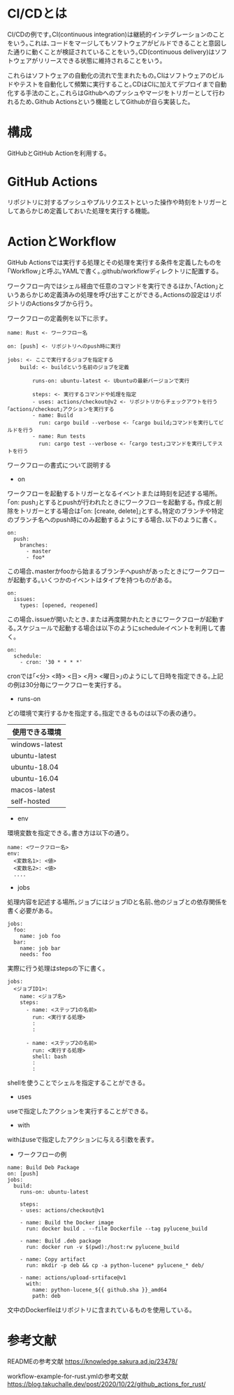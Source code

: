 # CI/CDとは

CI/CDの例です｡CI(continuous integration)は継続的インテグレーションのことをいう｡これは､コードをマージしてもソフトウェアがビルドできることと意図した通りに動くことが検証されていることをいう｡CD(continuous delivery)はソフトウェアがリリースできる状態に維持されることをいう｡

これらはソフトウェアの自動化の流れで生まれたもの｡CIはソフトウェアのビルドやテストを自動化して頻繁に実行すること｡CDはCIに加えてデプロイまで自動化する手法のこと｡これらはGithubへのプッシュやマージをトリガーとして行われるため､Github Actionsという機能としてGithubが自ら実装した｡

# 構成

GitHubとGitHub Actionを利用する｡

# GitHub Actions

リポジトリに対するプッシュやプルリクエストといった操作や時刻をトリガーとしてあらかじめ定義しておいた処理を実行する機能｡

# ActionとWorkflow

GitHub Actionsでは実行する処理とその処理を実行する条件を定義したものを｢Workflow｣と呼ぶ｡YAMLで書く｡.github/workflowディレクトリに配置する｡

ワークフロー内ではシェル経由で任意のコマンドを実行できるほか､｢Action｣というあらかじめ定義済みの処理を呼び出すことができる｡Actionsの設定はリポジトリのActionsタブから行う｡

ワークフローの定義例を以下に示す｡

```
name: Rust <- ワークフロー名

on: [push] <- リポジトリへのpush時に実行

jobs: <- ここで実行するジョブを指定する
    build: <- buildという名前のジョブを定義

        runs-on: ubuntu-latest <- Ubuntuの最新バージョンで実行

        steps: <- 実行するコマンドや処理を指定
        - uses: actions/checkout@v2 <- リポジトリからチェックアウトを行う｢actions/checkout｣アクションを実行する
        - name: Build
          run: cargo build --verbose <- ｢cargo build｣コマンドを実行してビルドを行う
        - name: Run tests
          run: cargo test --verbose <- ｢cargo test｣コマンドを実行してテストを行う
```

ワークフローの書式について説明する

- on

ワークフローを起動するトリガーとなるイベントまたは時刻を記述する場所｡｢on: push｣とするとpushが行われたときにワークフローを起動する｡
作成と削除をトリガーとする場合は｢on: [create, delete]｣とする｡特定のブランチや特定のブランチ名へのpush時にのみ起動するようにする場合､以下のように書く｡

```
on:
  push:
    branches:
      - master
      - foo*
```

この場合､masterかfooから始まるブランチへpushがあったときにワークフローが起動する｡いくつかのイベントはタイプを持つものがある｡

```
on:
  issues:
    types: [opened, reopened]
```

この場合､issueが開いたとき､または再度開かれたときにワークフローが起動する｡スケジュールで起動する場合は以下のようにscheduleイベントを利用して書く｡

```
on:
  schedule:
    - cron: '30 * * * *'
```

cronでは｢<分> <時> <日> <月> <曜日>｣のようにして日時を指定できる｡上記の例は30分毎にワークフローを実行する｡

- runs-on

どの環境で実行するかを指定する｡指定できるものは以下の表の通り｡

|使用できる環境|
|----|
|windows-latest|
|ubuntu-latest|
|ubuntu-18.04|
|ubuntu-16.04|
|macos-latest|
|self-hosted|

- env

環境変数を指定できる｡書き方は以下の通り｡

```
name: <ワークフロー名>
env:
  <変数名1>: <値>
  <変数名2>: <値>
  ....
```

- jobs

処理内容を記述する場所｡ジョブにはジョブIDと名前､他のジョブとの依存関係を書く必要がある｡

```
jobs:
  foo:
    name: job foo
  bar:
    name: job bar
    needs: foo
```

実際に行う処理はstepsの下に書く｡

```
jobs:
  <ジョブID1>:
    name: <ジョブ名>
    steps:
      - name: <ステップ1の名前>
        run: <実行する処理>
        :
        :

      - name: <ステップ2の名前>
        run: <実行する処理>
        shell: bash
        :
        :
```

shellを使うことでシェルを指定することができる｡

- uses

useで指定したアクションを実行することができる｡

- with

withはuseで指定したアクションに与える引数を表す｡

- ワークフローの例

```
name: Build Deb Package
on: [push]
jobs:
  build:
    runs-on: ubuntu-latest

    steps:
    - uses: actions/checkout@v1

    - name: Build the Docker image
      run: docker build . --file Dockerfile --tag pylucene_build

    - name: Build .deb package
      run: docker run -v $(pwd):/host:rw pylucene_build

    - name: Copy artifact
      run: mkdir -p deb && cp -a python-lucene* pylucene_* deb/
    
    - name: actions/upload-srtiface@v1
      with:
        name: python-lucene_${{ github.sha }}_amd64
        path: deb
```

文中のDockerfileはリポジトリに含まれているものを使用している｡

# 参考文献

READMEの参考文献
https://knowledge.sakura.ad.jp/23478/

workflow-example-for-rust.ymlの参考文献
https://blog.takuchalle.dev/post/2020/10/22/github_actions_for_rust/